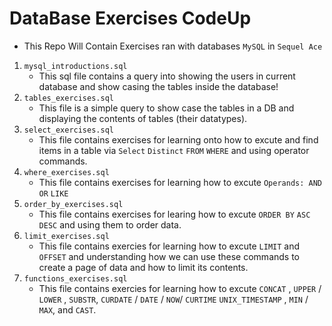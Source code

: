 # DataBase Exercises CodeUp
- This Repo Will Contain Exercises ran with databases `MySQL` in `Sequel Ace`
1. `mysql_introductions.sql`
    - This sql file contains a query into showing the users in current database and show casing the tables inside the database!
2. `tables_exercises.sql`
    - This file is a simple query to show case the tables in a DB and displaying the contents of tables (their datatypes).
3. `select_exercises.sql`
    - This file contains exercises for learning onto how to excute and find items in a table via `Select` `Distinct` `FROM` `WHERE` and using operator commands.
4. `where_exercises.sql`
    - This file contains exercises for learning how to excute `Operands: AND OR` `LIKE`
5. `order_by_exercises.sql`
    - This file contains exercises for learing how to excute `ORDER BY` `ASC` `DESC` and using them to order data.
6. `limit_exercises.sql`
    - This file contains exercies for learning how to excute `LIMIT` and `OFFSET` and understanding how we can use these commands to create a page of data and how to limit its contents.
7. `functions_exercises.sql`
    - This file contains exercies for learning how to excute `CONCAT` , `UPPER` / `LOWER` , `SUBSTR`, `CURDATE` / `DATE` / `NOW`/ `CURTIME` `UNIX_TIMESTAMP` , `MIN` / `MAX`, and `CAST`.
